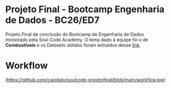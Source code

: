 # Projeto Final - Bootcamp Engenharia de Dados - BC26/ED7
Projeto Final de conclusão do Bootcamp de Engenharia de Dados ministrado pela Soul Code Academy.
O tema dado à equipe foi o de **Combustíveis** e os Datasets obtidos foram extraídos desse [link](https://dados.gov.br/dados/organizacoes/visualizar/agencia-nacional-do-petroleo-gas-natural-e-biocombustiveis-anp).

# Workflow
(https://github.com/caioitalo/soulcode-projetofinal/blob/main/workflow.jpg)
